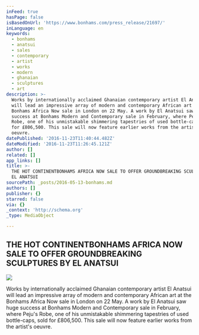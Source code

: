 ```yaml
---
inFeed: true
hasPage: false
isBasedOnUrl: 'https://www.bonhams.com/press_release/21697/'
inLanguage: en
keywords:
  - bonhams
  - anatsui
  - sales
  - contemporary
  - artist
  - works
  - modern
  - ghanaian
  - sculptures
  - art
description: >-
  Works by internationally acclaimed Ghanaian contemporary artist El Anatsui
  will lead an impressive array of modern and contemporary African art at the
  Bonhams Africa Now sale in London on 22 May. A work by El Anatsui saw huge
  success at Bonhams Modern and Contemporary sale in February, where Peju's
  Robe, one of his unmistakable shimmering tapestries of used bottle-caps, sold
  for £806,500. This sale will now feature earlier works from the artist's
  oeuvre.
datePublished: '2016-11-23T11:40:44.482Z'
dateModified: '2016-11-23T11:26:45.121Z'
author: []
related: []
app_links: []
title: >-
  THE HOT CONTINENTBONHAMS AFRICA NOW SALE TO OFFER GROUNDBREAKING SCULPTURES BY
  EL ANATSUI
sourcePath: _posts/2016-05-13-bonhams.md
authors: []
publisher: {}
starred: false
via: {}
_context: 'http://schema.org'
_type: MediaObject

---
```

## THE HOT CONTINENTBONHAMS AFRICA NOW SALE TO OFFER GROUNDBREAKING SCULPTURES BY EL ANATSUI
![](https://the-grid-user-content.s3-us-west-2.amazonaws.com/17fe842b-544b-4ef8-b4a0-2dbd00193258.jpg)

Works by internationally acclaimed Ghanaian contemporary artist El Anatsui will lead an impressive array of modern and contemporary African art at the Bonhams Africa Now sale in London on 22 May. A work by El Anatsui saw huge success at Bonhams Modern and Contemporary sale in February, where Peju's Robe, one of his unmistakable shimmering tapestries of used bottle-caps, sold for £806,500\. This sale will now feature earlier works from the artist's oeuvre.